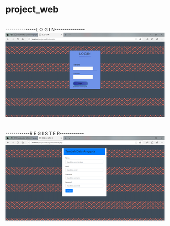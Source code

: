 # project_web
#
---------------L O G I N---------------
![Alt text](https://github.com/adellaaishwara/project_web/blob/master/login.PNG)
#
------------R E G I S T E R------------
![Alt text](https://github.com/adellaaishwara/project_web/blob/master/registerr.PNG)
